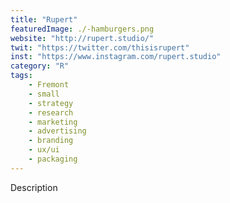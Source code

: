 ```yaml
---
title: "Rupert"
featuredImage: ./-hamburgers.png
website: "http://rupert.studio/"
twit: "https://twitter.com/thisisrupert"
inst: "https://www.instagram.com/rupert.studio"
category: "R"
tags:
    - Fremont
    - small
    - strategy
    - research
    - marketing
    - advertising
    - branding
    - ux/ui
    - packaging
---
```


Description
